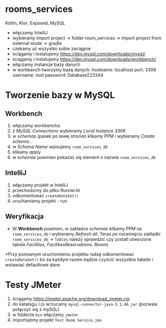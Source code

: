 # rooms_services
Kotlin, Ktor, Exposed, MySQL

* włączamy IntelliJ
* wybieramy import project -> folder room_services -> import project from external mode -> gradle
* czekamy aż wszystko sobie zaciągnie
* ściągamy i instalujemy https://dev.mysql.com/downloads/mysql/
* ściągamy i instalujemy https://dev.mysql.com/downloads/workbench/
* włączamy instancje bazy danych
* w workbench tworzymy bazę danych:
  hostname: localhost
  port: 3306
  username: root
  password: Database223344
# Tworzenie bazy w MySQL
## Workbench
1. włączamy workbencha
2. z *MySQL Connections* wybieramy *Local Instance 3306*
3. w *schemas* (pasek po lewej stronie) klikamy PPM i wybieramy *Create schema...*
4. w *Schema Name* wpisujemy `room_services_db`
5. klikamy *apply*
6. w *schemas* powinien pokazać się element o nazwie `room_services_db`
## IntelliJ
1. włączamy projekt w IntelliJ
2. przechodzimy do pliku Runner.kt
3. odkomentować `createDataSet()`
4. uruchamiamy projekt - run
## Weryfikacja
* W **Workbench** powinien, w zakładce *schemas* klikamy PPM na `room_services_db` i wybieramy *Refresh all*. Teraz po rozwinięciu zakładki `room_services_db` -> `Tables` należy sprawdzić czy zostałī utworzone tabele *Facilities*, *FacilitiesReservations*, *Rooms*

*Przy ponownym uruchomieniu projektu radzę odkomentować `createDataSet()` bo za każdym razem będzie czyścić wszystkie tabelki i wstawiać defaultowe dane


# Testy JMeter
1. ściągamy https://jmeter.apache.org/download_jmeter.cgi
2. do katalogu `lib` wrzucamy `mysql-connector-java-5.1.46.jar` (pozwala połączyć się z mySQL)
3. w folderze `bin` włączamy `jmeter`
4. importujemy projekt `Test Room Service.jmx`